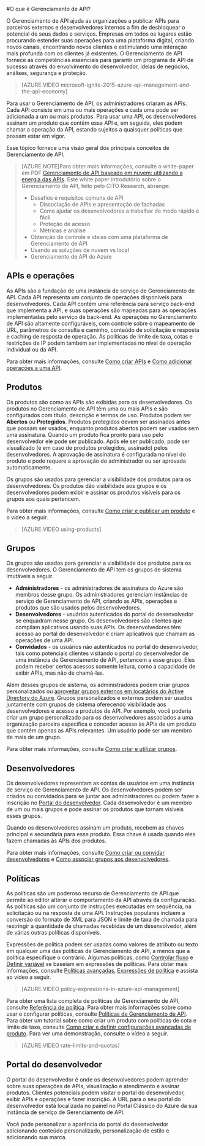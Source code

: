 <properties 
	pageTitle="Principais conceitos de Gerenciamento de API" 
	description="Saiba mais sobre APIs, produtos, funções, grupos e outros conceitos principais do Gerenciamento de API." 
	services="api-management" 
	documentationCenter="" 
	authors="steved0x" 
	manager="dwrede" 
	editor=""/>

<tags 
	ms.service="api-management" 
	ms.workload="mobile" 
	ms.tgt_pltfrm="na" 
	ms.devlang="na" 
	ms.topic="article" 
	ms.date="12/07/2015" 
	ms.author="sdanie"/>

#O que é Gerenciamento de API?

O Gerenciamento de API ajuda as organizações a publicar APIs para parceiros externos e desenvolvedores internos a fim de desbloquear o potencial de seus dados e serviços. Empresas em todos os lugares estão procurando estender suas operações para uma plataforma digital, criando novos canais, encontrando novos clientes e estimulando uma interação mais profunda com os clientes já existentes. O Gerenciamento de API fornece as competências essenciais para garantir um programa de API de sucesso através do envolvimento do desenvolvedor, ideias de negócios, análises, segurança e proteção.

> [AZURE.VIDEO microsoft-ignite-2015-azure-api-management-and-the-api-economy]

Para usar o Gerenciamento de API, os administradores criaram as APIs. Cada API consiste em uma ou mais operações e cada uma pode ser adicionada a um ou mais produtos. Para usar uma API, os desenvolvedores assinam um produto que contém essa API e, em seguida, eles podem chamar a operação da API, estando sujeitos a quaisquer políticas que possam estar em vigor.

Esse tópico fornece uma visão geral dos principais conceitos de Gerenciamento de API.

>[AZURE.NOTE]Para obter mais informações, consulte o white-paper em PDF [Gerenciamento de API baseado em nuvem: utilizando a energia das APIs](http://j.mp/ms-apim-whitepaper). Este white paper introdutório sobre o Gerenciamento de API, feito pelo CITO Research, abrange:
>
> - Desafios e requisitos comuns de API
>     - Dissociação de APIs e apresentação de fachadas
>     - Como ajudar os desenvolvedores a trabalhar de modo rápido e fácil
>     - Proteção de acesso
>     - Métricas e análise
> - Obtenção de controle e ideias com uma plataforma de Gerenciamento de API
> - Usando as soluções de nuvem vs local
> - Gerenciamento de API do Azure

## <a name="apis"> </a>APIs e operações

As APIs são a fundação de uma instância de serviço de Gerenciamento de API. Cada API representa um conjunto de operações disponíveis para desenvolvedores. Cada API contém uma referência para serviço back-end que implementa a API, e suas operações são mapeadas para as operações implementadas pelo serviço de back-end. As operações no Gerenciamento de API são altamente configuráveis, com controle sobre o mapeamento de URL, parâmetros de consulta e caminho, conteúdo de solicitação e resposta e caching de resposta de operação. As políticas de limite de taxa, cotas e restrições de IP podem também ser implementadas no nível de operação individual ou da API.

Para obter mais informações, consulte [Como criar APIs][] e [Como adicionar operações a uma API][].


## <a name="products"> </a> Produtos

Os produtos são como as APIs são exibidas para os desenvolvedores. Os produtos no Gerenciamento de API têm uma ou mais APIs e são configurados com título, descrição e termos de uso. Produtos podem ser **Abertos** ou **Protegidos**. Produtos protegidos devem ser assinados antes que possam ser usados, enquanto produtos abertos podem ser usados sem uma assinatura. Quando um produto fica pronto para uso pelo desenvolvedor ele pode ser publicado. Após ele ser publicado, pode ser visualizado (e em caso de produtos protegidos, assinado) pelos desenvolvedores. A aprovação de assinatura é configurada no nível do produto e pode requere a aprovação do administrador ou ser aprovada automaticamente.

Os grupos são usados para gerenciar a visibilidade dos produtos para os desenvolvedores. Os produtos dão visibilidade aos grupos e os desenvolvedores podem exibir e assinar os produtos visíveis para os grupos aos quais pertencem.

Para obter mais informações, consulte [Como criar e publicar um produto][] e o vídeo a seguir.

> [AZURE.VIDEO using-products]

## <a name="groups"> </a> Grupos

Os grupos são usados para gerenciar a visibilidade dos produtos para os desenvolvedores. O Gerenciamento de API tem os grupos de sistema imutáveis a seguir.

-	**Administradores** - os administradores de assinatura do Azure são membros desse grupo. Os administradores gerenciam instâncias de serviço de Gerenciamento de API, criando as APIs, operações e produtos que são usados pelos desenvolvedores.
-	**Desenvolvedores** - usuários autenticados do portal do desenvolvedor se enquadram nesse grupo. Os desenvolvedores são clientes que compilam aplicativos usando suas APIs. Os desenvolvedores têm acesso ao portal do desenvolvedor e criam aplicativos que chamam as operações de uma API.
-	**Convidados** - os usuários não autenticados no portal do desenvolvedor, tais como potenciais clientes visitando o portal do desenvolvedor de uma instância de Gerenciamento de API, pertencem a esse grupo. Eles podem receber certos acessos somente leitura, como a capacidade de exibir APIs, mas não de chamá-las.

Além desses grupos de sistema, os administradores podem criar grupos personalizados ou [aproveitar grupos externos em locatários do Active Directory do Azure](api-management-howto-aad.md/#how-to-add-an-external-azure-active-directory-group). Grupos personalizados e externos podem ser usados juntamente com grupos de sistema oferecendo visibilidade aos desenvolvedores e acesso a produtos de API. Por exemplo, você poderia criar um grupo personalizado para os desenvolvedores associados a uma organização parceira específica e conceder acesso às APIs de um produto que contém apenas as APIs relevantes. Um usuário pode ser um membro de mais de um grupo.

Para obter mais informações, consulte [Como criar e utilizar grupos][].

## <a name="developers"> </a> Desenvolvedores

Os desenvolvedores representam as contas de usuários em uma instância de serviço de Gerenciamento de API. Os desenvolvedores podem ser criados ou convidados para se juntar aos administradores ou podem fazer a inscrição no [Portal do desenvolvedor][]. Cada desenvolvedor é um membro de um ou mais grupos e pode assinar os produtos que tornam visíveis esses grupos.

Quando os desenvolvedores assinam um produto, recebem as chaves principal e secundária para esse produto. Essa chave é usada quando eles fazem chamadas às APIs dos produtos.

Para obter mais informações, consulte [Como criar ou convidar desenvolvedores][] e [Como associar grupos aos desenvolvedores][].

## <a name="policies"> </a> Políticas

As políticas são um poderoso recurso de Gerenciamento de API que permite ao editor alterar o comportamento da API através da configuração. As políticas são um conjunto de instruções executadas em sequência, na solicitação ou na resposta de uma API. Instruções populares incluem a conversão do formato de XML para JSON e limite de taxa de chamada para restringir a quantidade de chamadas recebidas de um desenvolvedor, além de várias outras políticas disponíveis.

Expressões de política podem ser usadas como valores de atributo ou texto em qualquer uma das políticas de Gerenciamento de API, a menos que a política especifique o contrário. Algumas políticas, como [Controlar fluxo](https://msdn.microsoft.com/library/azure/dn894085.aspx#choose) e [Definir variável](https://msdn.microsoft.com/library/azure/dn894085.aspx#set-variable) se baseiam em expressões de políticas. Para obter mais informações, consulte [Políticas avançadas](https://msdn.microsoft.com/library/azure/dn894085.aspx#AdvancedPolicies), [Expressões de política](https://msdn.microsoft.com/library/azure/dn910913.aspx) e assista ao vídeo a seguir.

> [AZURE.VIDEO policy-expressions-in-azure-api-management]

Para obter uma lista completa de políticas de Gerenciamento de API, consulte [Referência de política][]. Para obter mais informações sobre como usar e configurar políticas, consulte [Políticas de Gerenciamento de API][]. Para obter um tutorial sobre como criar um produto com políticas de cota e limite de taxa, consulte [Como criar e definir configurações avançadas de produto][]. Para ver uma demonstração, consulte o vídeo a seguir.

> [AZURE.VIDEO rate-limits-and-quotas]

## <a name="developer-portal"> </a> Portal do desenvolvedor

O portal do desenvolvedor é onde os desenvolvedores podem aprender sobre suas operações de APIs, visualização e atendimento e assinar produtos. Clientes potenciais podem visitar o portal do desenvolvedor, exibir APIs e operações e fazer inscrição. A URL para o seu portal do desenvolvedor está localizada no painel no Portal Clássico do Azure da sua instância de serviço de Gerenciamento de API.

Você pode personalizar a aparência do portal do desenvolvedor adicionando conteúdo personalizado, personalização de estilo e adicionando sua marca.

[APIs and operations]: #apis
[Products]: #products
[Groups]: #groups
[Developers]: #developers
[Policies]: #policies
[Portal do desenvolvedor]: #developer-portal

[Como criar APIs]: api-management-howto-create-apis.md
[Como adicionar operações a uma API]: api-management-howto-add-operations.md
[Como criar e publicar um produto]: api-management-howto-add-products.md
[Como criar e utilizar grupos]: api-management-howto-create-groups.md
[Como associar grupos aos desenvolvedores]: api-management-howto-create-groups.md#associate-group-developer
[Como criar e definir configurações avançadas de produto]: api-management-howto-product-with-rules.md
[Como criar ou convidar desenvolvedores]: api-management-howto-create-or-invite-developers.md
[Referência de política]: api-management-policy-reference.md
[Políticas de Gerenciamento de API]: api-management-howto-policies.md
[Create an API Management service instance]: api-management-get-started.md#create-service-instance



 

<!---HONumber=AcomDC_1210_2015-->